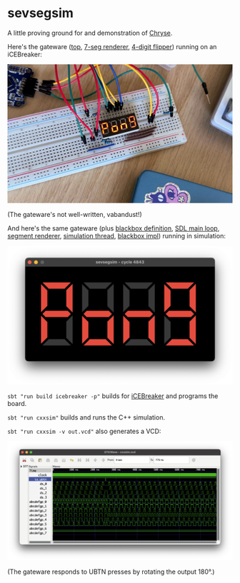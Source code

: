 # sevsegsim

A little proving ground for and demonstration of [Chryse].

[Chryse]: https://github.com/chryse-hdl/chryse

Here's the gateware ([top], [7-seg renderer], [4-digit flipper]) running on an
iCEBreaker:

[top]: src/main/scala/ee/kivikakk/sevsegsim/Top.scala
[7-seg renderer]: src/main/scala/ee/kivikakk/sevsegsim/SevSeg.scala
[4-digit flipper]: src/main/scala/ee/kivikakk/sevsegsim/Flipper.scala

![photograph of sevsegsim deployed to an iCEBreaker](demo-ice40.jpg)

(The gateware's not well-written, vabandust!)

And here's the same gateware (plus [blackbox definition], [SDL main loop],
[segment renderer], [simulation thread], [blackbox impl]) running in simulation:

[blackbox definition]: src/main/scala/ee/kivikakk/sevsegsim/CXXRTLTestbench.scala
[SDL main loop]: cxxsim/main.cc
[segment renderer]: cxxsim/render.cc
[simulation thread]: cxxsim/SimThread.cc
[blackbox impl]: cxxsim/Testbench.cc

![photograph of sevsegsim running in cxxsim](demo-cxxsim.png)

`sbt "run build icebreaker -p"` builds for [iCEBreaker] and programs the board.

[iCEBreaker]: https://www.crowdsupply.com/1bitsquared/icebreaker-fpga

`sbt "run cxxsim"` builds and runs the C++ simulation.

`sbt "run cxxsim -v out.vcd"` also generates a VCD:

![screenshot of GTKWave showing the waveforms for the sim](demo-cxxsim-vcd.png)

(The gateware responds to UBTN presses by rotating the output 180°.)
